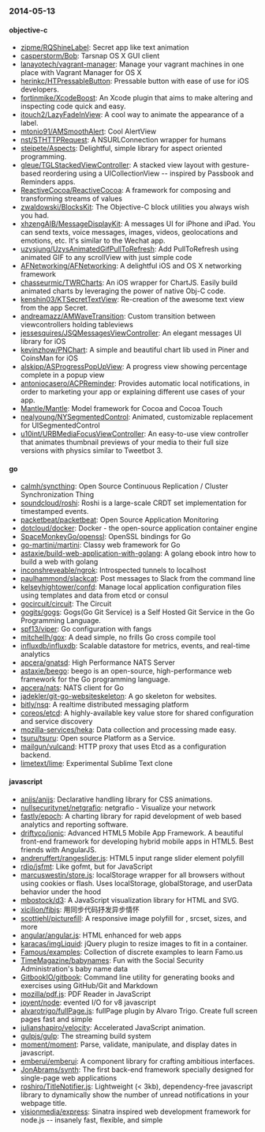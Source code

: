 ### 2014-05-13

#### objective-c
* [zipme/RQShineLabel](https://github.com/zipme/RQShineLabel): Secret app like text animation
* [casperstorm/Bob](https://github.com/casperstorm/Bob): Tarsnap OS X GUI client
* [lanayotech/vagrant-manager](https://github.com/lanayotech/vagrant-manager): Manage your vagrant machines in one place with Vagrant Manager for OS X
* [herinkc/HTPressableButton](https://github.com/herinkc/HTPressableButton): Pressable button with ease of use for iOS developers.
* [fortinmike/XcodeBoost](https://github.com/fortinmike/XcodeBoost): An Xcode plugin that aims to make altering and inspecting code quick and easy.
* [itouch2/LazyFadeInView](https://github.com/itouch2/LazyFadeInView): A cool way to animate the appearance of a label.
* [mtonio91/AMSmoothAlert](https://github.com/mtonio91/AMSmoothAlert): Cool AlertView
* [nst/STHTTPRequest](https://github.com/nst/STHTTPRequest): A NSURLConnection wrapper for humans
* [steipete/Aspects](https://github.com/steipete/Aspects): Delightful, simple library for aspect oriented programming.
* [gleue/TGLStackedViewController](https://github.com/gleue/TGLStackedViewController): A stacked view layout with gesture-based reordering using a UICollectionView -- inspired by Passbook and Reminders apps.
* [ReactiveCocoa/ReactiveCocoa](https://github.com/ReactiveCocoa/ReactiveCocoa): A framework for composing and transforming streams of values
* [zwaldowski/BlocksKit](https://github.com/zwaldowski/BlocksKit): The Objective-C block utilities you always wish you had.
* [xhzengAIB/MessageDisplayKit](https://github.com/xhzengAIB/MessageDisplayKit): A messages UI for iPhone and iPad. You can send texts, voice messages, images, videos, geolocations and emotions, etc. It's similar to the Wechat app.  
* [uzysjung/UzysAnimatedGifPullToRefresh](https://github.com/uzysjung/UzysAnimatedGifPullToRefresh): Add PullToRefresh using animated GIF to any scrollView with just simple code
* [AFNetworking/AFNetworking](https://github.com/AFNetworking/AFNetworking): A delightful iOS and OS X networking framework
* [chasseurmic/TWRCharts](https://github.com/chasseurmic/TWRCharts): An iOS wrapper for ChartJS. Easily build animated charts by leveraging the power of native Obj-C code.
* [kenshin03/KTSecretTextView](https://github.com/kenshin03/KTSecretTextView): Re-creation of the awesome text view from the app Secret.
* [andreamazz/AMWaveTransition](https://github.com/andreamazz/AMWaveTransition): Custom transition between viewcontrollers holding tableviews
* [jessesquires/JSQMessagesViewController](https://github.com/jessesquires/JSQMessagesViewController): An elegant messages UI library for iOS
* [kevinzhow/PNChart](https://github.com/kevinzhow/PNChart): A simple and beautiful chart lib used in Piner and CoinsMan for iOS
* [alskipp/ASProgressPopUpView](https://github.com/alskipp/ASProgressPopUpView): A progress view showing percentage complete in a popup view 
* [antoniocasero/ACPReminder](https://github.com/antoniocasero/ACPReminder): Provides automatic local notifications, in order to marketing your app or explaining different use cases of your app.
* [Mantle/Mantle](https://github.com/Mantle/Mantle): Model framework for Cocoa and Cocoa Touch
* [nealyoung/NYSegmentedControl](https://github.com/nealyoung/NYSegmentedControl): Animated, customizable replacement for UISegmentedControl
* [u10int/URBMediaFocusViewController](https://github.com/u10int/URBMediaFocusViewController): An easy-to-use view controller that animates thumbnail previews of your media to their full size versions with physics similar to Tweetbot 3.

#### go
* [calmh/syncthing](https://github.com/calmh/syncthing): Open Source Continuous Replication / Cluster Synchronization Thing
* [soundcloud/roshi](https://github.com/soundcloud/roshi): Roshi is a large-scale CRDT set implementation for timestamped events.
* [packetbeat/packetbeat](https://github.com/packetbeat/packetbeat): Open Source Application Monitoring
* [dotcloud/docker](https://github.com/dotcloud/docker): Docker - the open-source application container engine
* [SpaceMonkeyGo/openssl](https://github.com/SpaceMonkeyGo/openssl): OpenSSL bindings for Go
* [go-martini/martini](https://github.com/go-martini/martini): Classy web framework for Go
* [astaxie/build-web-application-with-golang](https://github.com/astaxie/build-web-application-with-golang): A golang ebook intro how to build a web with golang
* [inconshreveable/ngrok](https://github.com/inconshreveable/ngrok): Introspected tunnels to localhost
* [paulhammond/slackcat](https://github.com/paulhammond/slackcat): Post messages to Slack from the command line
* [kelseyhightower/confd](https://github.com/kelseyhightower/confd): Manage local application configuration files using templates and data from etcd or consul
* [gocircuit/circuit](https://github.com/gocircuit/circuit): The Circuit
* [gogits/gogs](https://github.com/gogits/gogs): Gogs(Go Git Service) is a Self Hosted Git Service in the Go Programming Language.
* [spf13/viper](https://github.com/spf13/viper): Go configuration with fangs
* [mitchellh/gox](https://github.com/mitchellh/gox): A dead simple, no frills Go cross compile tool
* [influxdb/influxdb](https://github.com/influxdb/influxdb): Scalable datastore for metrics, events, and real-time analytics
* [apcera/gnatsd](https://github.com/apcera/gnatsd): High Performance NATS Server
* [astaxie/beego](https://github.com/astaxie/beego): beego is an open-source, high-performance web framework for the Go programming language.
* [apcera/nats](https://github.com/apcera/nats): NATS client for Go
* [jadekler/git-go-websiteskeleton](https://github.com/jadekler/git-go-websiteskeleton): A go skeleton for websites.
* [bitly/nsq](https://github.com/bitly/nsq): A realtime distributed messaging platform
* [coreos/etcd](https://github.com/coreos/etcd): A highly-available key value store for shared configuration and service discovery
* [mozilla-services/heka](https://github.com/mozilla-services/heka): Data collection and processing made easy.
* [tsuru/tsuru](https://github.com/tsuru/tsuru): Open source Platform as a Service.
* [mailgun/vulcand](https://github.com/mailgun/vulcand): HTTP proxy that uses Etcd as a configuration backend.
* [limetext/lime](https://github.com/limetext/lime): Experimental Sublime Text clone

#### javascript
* [anijs/anijs](https://github.com/anijs/anijs): Declarative handling library for CSS animations.
* [nullsecuritynet/netgrafio](https://github.com/nullsecuritynet/netgrafio): netgrafio - Visualize your network
* [fastly/epoch](https://github.com/fastly/epoch): A charting library for rapid development of web based analytics and reporting software.
* [driftyco/ionic](https://github.com/driftyco/ionic): Advanced HTML5 Mobile App Framework. A beautiful front-end framework for developing hybrid mobile apps in HTML5. Best friends with AngularJS.
* [andreruffert/rangeslider.js](https://github.com/andreruffert/rangeslider.js): HTML5 input range slider element polyfill
* [rdio/jsfmt](https://github.com/rdio/jsfmt): Like gofmt, but for JavaScript
* [marcuswestin/store.js](https://github.com/marcuswestin/store.js): localStorage wrapper for all browsers without using cookies or flash. Uses localStorage, globalStorage, and userData behavior under the hood
* [mbostock/d3](https://github.com/mbostock/d3): A JavaScript visualization library for HTML and SVG.
* [xicilion/fibjs](https://github.com/xicilion/fibjs): 用同步代码抒发异步情怀
* [scottjehl/picturefill](https://github.com/scottjehl/picturefill): A responsive image polyfill for <picture>, srcset, sizes, and more
* [angular/angular.js](https://github.com/angular/angular.js): HTML enhanced for web apps
* [karacas/imgLiquid](https://github.com/karacas/imgLiquid): jQuery plugin to resize images to fit in a container.
* [Famous/examples](https://github.com/Famous/examples): Collection of discrete examples to learn Famo.us
* [TimeMagazine/babynames](https://github.com/TimeMagazine/babynames): Fun with the Social Security Administration's baby name data
* [GitbookIO/gitbook](https://github.com/GitbookIO/gitbook): Command line utility for generating books and exercises using GitHub/Git and Markdown
* [mozilla/pdf.js](https://github.com/mozilla/pdf.js): PDF Reader in JavaScript
* [joyent/node](https://github.com/joyent/node): evented I/O for v8 javascript
* [alvarotrigo/fullPage.js](https://github.com/alvarotrigo/fullPage.js): fullPage plugin by Alvaro Trigo. Create full screen pages fast and simple
* [julianshapiro/velocity](https://github.com/julianshapiro/velocity): Accelerated JavaScript animation.
* [gulpjs/gulp](https://github.com/gulpjs/gulp): The streaming build system
* [moment/moment](https://github.com/moment/moment): Parse, validate, manipulate, and display dates in javascript.
* [emberui/emberui](https://github.com/emberui/emberui): A component library for crafting ambitious interfaces.
* [JonAbrams/synth](https://github.com/JonAbrams/synth): The first back-end framework specially designed for single-page web applications
* [roshiro/TitleNotifier.js](https://github.com/roshiro/TitleNotifier.js): Lightweight (< 3kb), dependency-free javascript library to dynamically show the number of unread notifications in your webpage title.
* [visionmedia/express](https://github.com/visionmedia/express): Sinatra inspired web development framework for node.js -- insanely fast, flexible, and simple
